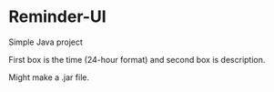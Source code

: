 # Reminder-UI
Simple Java project

First box is the time (24-hour format) and second box is description.

Might make a .jar file.
